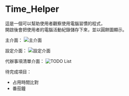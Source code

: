 # Time_Helper
這是一個可以幫助使用者觀察使用電腦習慣的程式，<br/>
開啟後會把使用者的電腦活動紀錄儲存下來，並以圓餅圖顯示。

主介面：
![主介面](http://i.imgur.com/PMMvav1.jpg)

設定介面：
![設定介面](http://i.imgur.com/9tv9LXY.jpg)

代辦事項清單介面：
![TODO List](http://i.imgur.com/Q6mouzG.jpg)

待完成項目：
- 占用時間比對
- 番茄鐘
